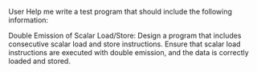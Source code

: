 User
Help me write a test program that should include the following information:

Double Emission of Scalar Load/Store:
Design a program that includes consecutive scalar load and store instructions.
Ensure that scalar load instructions are executed with double emission, and the data is correctly loaded and stored.